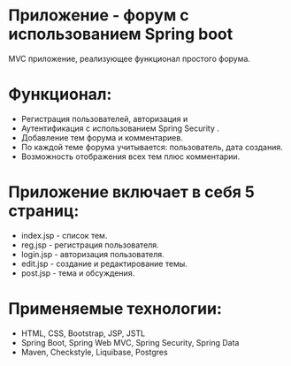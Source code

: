 # Приложение - форум с использованием Spring boot
MVC приложение, реализующее функционал простого форума.

# Функционал:
- Регистрация пользователей, авторизация и
- Аутентификация с использованием Spring Security .
- Добавление тем форума и комментариев.
- По каждой теме форума учитывается: пользователь, дата создания.
- Возможность отображения всех тем плюс комментарии.

# Приложение включает в себя 5 страниц:
- index.jsp - список тем.
- reg.jsp - регистрация пользователя.
- login.jsp - авторизация пользователя.
- edit.jsp - создание и редактирование темы.
- post.jsp - тема и обсуждения.

# Применяемые технологии:
- HTML, CSS, Bootstrap, JSP, JSTL
- Spring Boot, Spring Web MVC, Spring Security, Spring Data
- Maven, Checkstyle, Liquibase, Postgres
